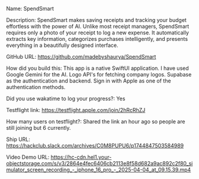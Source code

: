 Name: SpendSmart

Description: SpendSmart makes saving receipts and tracking your budget effortless with the power of AI. Unlike most receipt managers, SpendSmart requires only a photo of your receipt to log a new expense. It automatically extracts key information, categorizes purchases intelligently, and presents everything in a beautifully designed interface.

GitHub URL: https://github.com/madebyshaurya/SpendSmart

How did you build this: This app is a native SwiftUI application. I have used Google Gemini for the AI. Logo API's for fetching company logos. Supabase as the authentication and backend. Sign in with Apple as one of the authentication methods.

Did you use wakatime to log your progress?: Yes

Testflight link: https://testflight.apple.com/join/2hRcRhZJ

How many users on testflight?: Shared the link an hour ago so people are still joining but 6 currently.

Ship URL: https://hackclub.slack.com/archives/C0M8PUPU6/p1744847503584989

Video Demo URL: https://hc-cdn.hel1.your-objectstorage.com/s/v3/2864e4fec6406cb2113e8f58d682a9ac892c2f80_simulator_screen_recording_-_iphone_16_pro_-_2025-04-04_at_09.15.39.mp4
